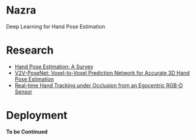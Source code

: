 # Nazra
Deep Learning for Hand Pose Estimation

# Research
- [Hand Pose Estimation: A Survey](https://arxiv.org/abs/1903.01013v1)
- [V2V-PoseNet: Voxel-to-Voxel Prediction Network for Accurate 3D Hand Pose Estimation](https://arxiv.org/abs/1711.07399v3)
- [Real-time Hand Tracking under Occlusion from an Egocentric RGB-D Sensor](https://arxiv.org/abs/1704.02201v2)

# Deployment
**To be Continued**